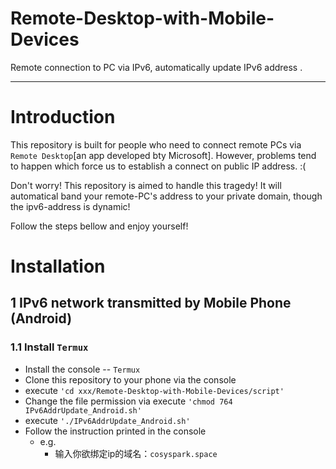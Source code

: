 # Remote-Desktop-with-Mobile-Devices
Remote connection to PC via IPv6, automatically update IPv6 address .

---

# Introduction

This repository is built for people who need to connect remote PCs via `Remote Desktop`[an app developed bty Microsoft]. However, problems tend to happen which force us to establish a connect on public IP address. :(

Don't worry! This repository is aimed to handle this tragedy! It will automatical band your remote-PC's address to your private domain, though the ipv6-address is dynamic!

Follow the steps bellow and enjoy yourself!


# Installation

## 1 IPv6 network transmitted by Mobile Phone (Android)

### 1.1 Install `Termux`

- Install the console -- `Termux`
- Clone this repository to your phone via the console
- execute `'cd xxx/Remote-Desktop-with-Mobile-Devices/script'`
- Change the file permission via execute `'chmod 764 IPv6AddrUpdate_Android.sh'`
- execute `'./IPv6AddrUpdate_Android.sh'`
- Follow the instruction printed in the console
  - e.g. 
    - 输入你欲绑定ip的域名：`cosyspark.space`    
